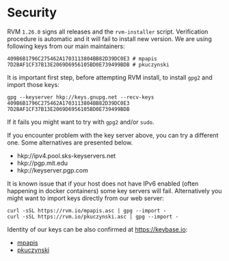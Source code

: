 # Security

RVM `1.26.0` signs all releases and the `rvm-installer` script. Verification procedure is automatic and it will fail to install new version. We are using following keys from our main maintainers:

    409B6B1796C275462A1703113804BB82D39DC0E3 # mpapis
    7D2BAF1CF37B13E2069D6956105BD0E739499BDB # pkuczynski

It is important first step, before attempting RVM install, to install `gpg2` and import those keys:

    gpg --keyserver hkp://keys.gnupg.net --recv-keys 409B6B1796C275462A1703113804BB82D39DC0E3 7D2BAF1CF37B13E2069D6956105BD0E739499BDB

If it fails you might want to try with `gpg2` and/or `sudo`.

If you encounter problem with the key server above, you can try a different one. Some alternatives are presented below.

* hkp://ipv4.pool.sks-keyservers.net
* hkp://pgp.mit.edu
* hkp://keyserver.pgp.com

It is known issue that if your host does not have IPv6 enabled (often happening in docker containers) some key servers will fail. Alternatively you might want to import keys directly from our web server:

    curl -sSL https://rvm.io/mpapis.asc | gpg --import -
    curl -sSL https://rvm.io/pkuczynski.asc | gpg --import -

Identity of our keys can be also confirmed at https://keybase.io:

* [mpapis](https://keybase.io/mpapis)
* [pkuczynski](https://keybase.io/piotrkuczynski)
